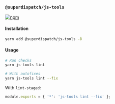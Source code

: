 ### `@superdispatch/js-tools`

[![npm](https://img.shields.io/npm/v/@superdispatch/js-tools)](https://www.npmjs.com/package/@superdispatch/js-tools)

#### Installation

```bash
yarn add @superdispatch/js-tools -D
```

#### Usage

```bash
# Run checks
yarn js-tools lint

# With autofixes
yarn js-tools lint --fix
```

With `lint-staged`:

```js
module.exports = { '*': 'js-tools lint --fix' };
```
